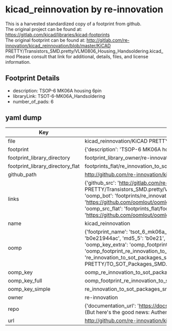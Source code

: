 # kicad_reinnovation by re-innovation  
This is a harvested standardized copy of a footprint from github.  
The original project can be found at:  
https://gitlab.com/kicad/libraries/kicad-footprints  
The original footprint can be found at:
http://gitlab.com/re-innovation/kicad_reinnovation/blob/master/KiCAD PRETTY/Transistors_SMD.pretty/VLM0806_Housing_Handsoldering.kicad_mod
Please consult that link for additional, details, files, and license information.  
## Footprint Details
* description: TSOP-6 MK06A housing 6pin  
* libraryLink: TSOT-6-MK06A_Handsoldering  
* number_of_pads: 6  
## yaml dump  
| Key | Value |  
| --- | --- |  
| file | kicad_reinnovation/KiCAD PRETTY/TO_SOT_Packages_SMD.pretty/TSOT-6-MK06A_Handsoldering.kicad_mod |  
| footprint | {'description': 'TSOP-6 MK06A housing 6pin', 'libraryLink': 'TSOT-6-MK06A_Handsoldering', 'number_of_pads': 6} |  
| footprint_library_directory | footprint_library_owner/re-innovation_kicad_reinnovation |  
| footprint_library_directory_flat | footprints_flat/re_innovation_to_sot_packages_smd_tsot_6_mk06a_handsoldering/working |  
| github_path | http://github.com/re-innovation/kicad_reinnovation/blob/master/KiCAD PRETTY/TO_SOT_Packages_SMD.pretty/TSOT-6-MK06A_Handsoldering.kicad_mod |  
| links | {'github_src': 'http://gitlab.com/re-innovation/kicad_reinnovation/blob/master/KiCAD PRETTY/Transistors_SMD.pretty/VLM0806_Housing_Handsoldering.kicad_mod', 'github_src_repo': 'https://gitlab.com/kicad/libraries/kicad-footprints', 'oomp_bot': 'footprints/re_innovation_to_sot_packages_smd_tsot_6_mk06a_handsoldering/working', 'oomp_bot_github': 'https://github.com/oomlout/oomlout_oomp_footprint_bot/tree/main/footprints/re_innovation_to_sot_packages_smd_tsot_6_mk06a_handsoldering/working', 'oomp_src_flat': 'footprints_flat/footprints_flat/re_innovation_to_sot_packages_smd_tsot_6_mk06a_handsoldering/working', 'oomp_src_flat_github': 'https://github.com/oomlout/oomlout_oomp_footprint_src/tree/main/footprints_flat/re_innovation_to_sot_packages_smd_tsot_6_mk06a_handsoldering/working'} |  
| name | kicad_reinnovation |  
| oomp | {'footprint_name': 'tsot_6_mk06a_handsoldering', 'library_name': 'to_sot_packages_smd', 'md5': 'b0e21944accf6b0c12603b995abeb1b8', 'md5_10': 'b0e21944ac', 'md5_5': 'b0e21', 'md5_6': 'b0e219', 'oomp_key': 'oomp_re_innovation_to_sot_packages_smd_tsot_6_mk06a_handsoldering', 'oomp_key_extra': 'oomp_footprint_re_innovation_to_sot_packages_smd_tsot_6_mk06a_handsoldering', 'oomp_key_full': 'oomp_footprint_re_innovation_to_sot_packages_smd_tsot_6_mk06a_handsoldering_b0e219', 'oomp_key_simple': 're_innovation_to_sot_packages_smd_tsot_6_mk06a_handsoldering', 'original_filename': 'kicad_reinnovation/KiCAD PRETTY/TO_SOT_Packages_SMD.pretty/TSOT-6-MK06A_Handsoldering.kicad_mod', 'owner_name': 're_innovation'} |  
| oomp_key | oomp_re_innovation_to_sot_packages_smd_tsot_6_mk06a_handsoldering |  
| oomp_key_full | oomp_footprint_re_innovation_to_sot_packages_smd_tsot_6_mk06a_handsoldering |  
| oomp_key_simple | re_innovation_to_sot_packages_smd_tsot_6_mk06a_handsoldering |  
| owner | re-innovation |  
| repo | {'documentation_url': 'https://docs.github.com/rest/overview/resources-in-the-rest-api#rate-limiting', 'message': "API rate limit exceeded for 84.66.173.59. (But here's the good news: Authenticated requests get a higher rate limit. Check out the documentation for more details.)"} |  
| url | http://github.com/re-innovation/kicad_reinnovation |  

